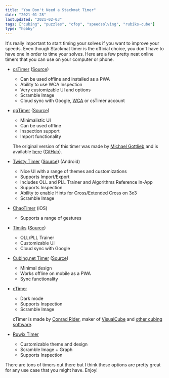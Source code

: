 ```yaml
---
title: "You Don't Need a Stackmat Timer"
date: "2021-01-28"
lastupdated: "2021-02-03"
tags: ["cubing", "puzzles", "cfop", "speedsolving", "rubiks-cube"]
type: "hobby"
---
```


It's really important to start timing your solves if you want to improve your speeds. Even though Stackmat timer is the official choice, you don't have to have one in order to time your solves. Here are a few pretty neat online timers that you can use on your computer or phone.

- [csTimer](https://www.cstimer.net) ([Source](https://github.com/cs0x7f/cstimer))

  - Can be used offline and installed as a PWA
  - Ability to use WCA Inspection
  - Very customizable UI and options
  - Scramble Image
  - Cloud sync with Google, [WCA](https://www.worldcubeassociation.org/) or csTimer account

- [qqTimer](https://www.qqtimer.net/) ([Source](https://github.com/cubing/qqtimer))

  - Minimalistic UI
  - Can be used offline
  - Inspection support
  - Import functionality

  The original version of this timer was made by [Michael Gottlieb](http://mzrg.com/) and is available [here](http://mzrg.com/qqtimer/) ([GitHub](https://github.com/qqwref/qqTimer)).

- [Twisty Timer](https://play.google.com/store/apps/details?id=com.aricneto.twistytimer&hl=en_US&gl=US) ([Source](https://github.com/aricneto/TwistyTimer)) (Android)

  - Nice UI with a range of themes and customizations
  - Supports Import/Export
  - Includes OLL and PLL Trainer and Algorithms Reference In-App
  - Supports Inspection
  - Ability to enable Hints for Cross/Extended Cross on 3x3
  - Scramble Image

- [ChaoTimer](https://apps.apple.com/us/app/chaotimer-professional-cube-timer/id537516001) (iOS)

  - Supports a range of gestures

- [Timiks](https://timiks.com/) ([Source](https://github.com/ngerritsen/timiks))

  - OLL/PLL Trainer
  - Customizable UI
  - Cloud sync with Google

- [Cubing.net Timer](https://timer.cubing.net/) ([Source](https://github.com/cubing/timer))

  - Minimal design
  - Works offline on mobile as a PWA
  - Sync functionality

- [cTimer](http://www.ctimer.co.uk/)

  - Dark mode
  - Supports Inspection
  - Scramble Image

  cTimer is made by [Conrad Rider](http://rider.biz/), maker of [VisualCube](http://cube.rider.biz/visualcube.php) and [other cubing software](http://cube.rider.biz/).

- [Ruwix Timer](https://ruwix.com/online-rubiks-stopwatch-timer/)
  - Customizable theme and design
  - Scramble Image + Graph
  - Supports Inspection

There are tons of timers out there but I think these options are pretty great for any use case that you might have. Enjoy!
